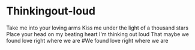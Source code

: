 # Thinkingout-loud
Take me into your loving arms Kiss me under the light of a thousand stars Place your head on my beating heart I'm thinking out loud That maybe we found love right where we are
#We found love right where we are
